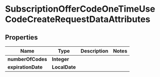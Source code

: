 

# SubscriptionOfferCodeOneTimeUseCodeCreateRequestDataAttributes


## Properties

| Name | Type | Description | Notes |
|------------ | ------------- | ------------- | -------------|
|**numberOfCodes** | **Integer** |  |  |
|**expirationDate** | **LocalDate** |  |  |



